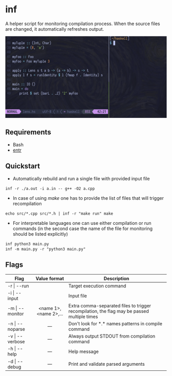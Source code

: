 # inf

A helper script for monitoring compilation process.
When the source files are changed, it automatically refreshes output.

<img src="https://github.com/magnickolas/inf/blob/815abc8c51ec0afb5653211c557de662dad04bb6/extra/demo.gif" width="700">

## Requirements

- Bash
- [entr](https://github.com/eradman/entr)

## Quickstart

- Automatically rebuild and run a single file with provided input file
```shell
inf -r ./a.out -i a.in -- g++ -O2 a.cpp
 ```

- In case of using *make* one has to provide the list of files that will trigger recompilation
```shell
echo src/*.cpp src/*.h | inf -r "make run" make
```

- For interpretable languages one can use either compilation or run commands (in the second case the name of the file for monitoring should be listed explicitly)
```shell
inf python3 main.py
inf -m main.py -r "python3 main.py"
```

## Flags

| Flag            |     Value format      | Description                                                                                 |
| --------------- |:---------------------:| ------------------------------------------------------------------------------------------- |
| -r \| --run     |       <command>       | Target execution command                                                                    |
| -i \| --input   |        <name>         | Input file                                                                                  |
| -m \| --monitor | <name 1>,<name 2>,... | Extra comma-separated files to trigger recompilation, the flag may be passed multiple times |
| -n \| --noparse |           —           | Don't look for \*.\* names patterns in compile command                                      |
| -v \| --verbose |           —           | Always output STDOUT from compilation command                                               |
| -h \| --help    |           —           | Help message                                                                                |
| -d \| --debug   |           —           | Print and validate parsed arguments                                                         |

